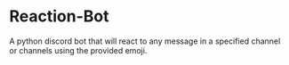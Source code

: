 # Reaction-Bot
A python discord bot that will react to any message in a specified channel or channels using the provided emoji.

